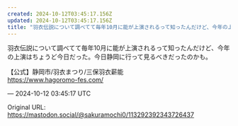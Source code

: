 ```yaml
---
created: 2024-10-12T03:45:17.156Z
updated: 2024-10-12T03:45:17.156Z
title: "羽衣伝説について調べてて毎年10月に能が上演されるって知ったんだけど、今年の上演はちょうど今日だった。今日静岡に行って見るべきだったのかも。【公式】静岡市/羽衣[...]"
---
```


<p>羽衣伝説について調べてて毎年10月に能が上演されるって知ったんだけど、今年の上演はちょうど今日だった。今日静岡に行って見るべきだったのかも。</p><p>【公式】静岡市/羽衣まつり/三保羽衣薪能<br /><a href="https://www.hagoromo-fes.com/" target="_blank" rel="nofollow noopener noreferrer" translate="no"><span class="invisible">https://www.</span><span class="">hagoromo-fes.com/</span><span class="invisible"></span></a></p>

&mdash; 2024-10-12 03:45:17 UTC

Original URL: https://mastodon.social/@sakuramochi0/113292392343726437
